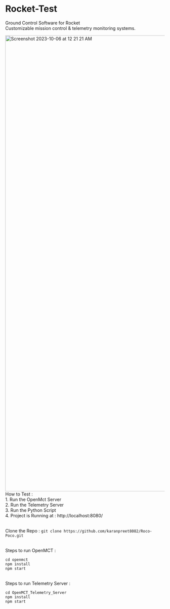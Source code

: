 # Rocket-Test
Ground Control Software for Rocket
<br>
Customizable mission control & telemetry monitoring systems.
<br>

<img width="1440" alt="Screenshot 2023-10-06 at 12 21 21 AM" src="https://github.com/karanpreet8082/Roco-Poco/assets/77240047/a580f4ce-a42f-4ac2-9073-a0f6f1a72bef">

<br>
How to Test : 
<br>
1. Run the OpenMct Server
<br>
2. Run the Telemetry Server
<br>
3. Run the Python Script
<br>
4. Project is Running at : http://localhost:8080/
<br>
<br>

Clone the Repo : 
```git clone https://github.com/karanpreet8082/Roco-Poco.git```

<br>
Steps to run OpenMCT : 

```
cd openmct
npm install
npm start
```
<br>
Steps to run Telemetry Server :

```
cd OpenMCT_Telemetry_Server
npm install
npm start
```
